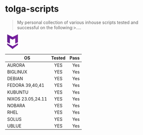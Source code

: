 # tolga-scripts ####
> My personal collection of various inhouse scripts tested and successful on the following:>....

![alt text](https://github.com/adam-p/markdown-here/raw/master/src/common/images/icon48.png "")

| OS        | Tested           | Pass  |
| ------------- |:-------------:| -----:|
| AURORA | YES      |    Yes |
| BIGLINUX | YES      |    Yes |
| DEBIAN | YES      |    Yes |
| FEDORA 39,40,41 | YES      |   Yes|
| KUBUNTU | YES      |    Yes |
| NIXOS 23.05,24.11  | YES      |    Yes |
| NOBARA | YES      |    Yes |
| RHEL      | YES | Yes |
| SOLUS | YES      |    Yes |
| UBLUE | YES      |    Yes |


